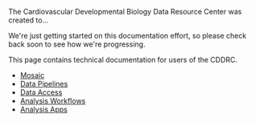 The Cardiovascular Developmental Biology Data Resource Center was created to...

We're just getting started on this documentation effort, so please check back soon to see how we're progressing.

This page contains technical documentation for users of the CDDRC.

* [Mosaic](mosaic)
* [Data Pipelines](data_pipelines)
* [Data Access](data_access)
* [Analysis Workflows](analysis_workflows)
* [Analysis Apps](analysis_apps)


